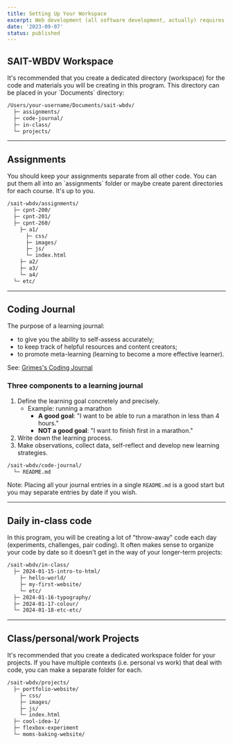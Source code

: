 ```yaml
---
title: Setting Up Your Workspace
excerpt: Web development (all software development, actually) requires you to work with a lot of files. In this program, we don't prescribe (i.e. tell you how to do it) how you should organize your files and projects but here we list some tips and best practices.
date: '2023-09-07'
status: published
---
```


<h2>SAIT-WBDV Workspace</h2>
It's recommended that you create a dedicated directory (workspace) for the code and materials you will be creating in this program. This directory can be placed in your `Documents` directory:

```html
/Users/your-username/Documents/sait-wbdv/
  ├─ assignments/
  ├─ code-journal/
  ├─ in-class/
  └─ projects/
```

---

<h2>Assignments</h2>
You should keep your assignments separate from all other code. You can put them all into an `assignments` folder or maybe create parent directories for each course. It's up to you.

```html
/sait-wbdv/assignments/
  ├─ cpnt-200/
  ├─ cpnt-201/
  ├─ cpnt-260/
    ├─ a1/
      ├─ css/
      ├─ images/
      ├─ js/
      └─ index.html
    ├─ a2/
    ├─ a3/
    └─ a4/
  └─ etc/
```

---

<h2>Coding Journal</h2>

The purpose of a learning journal: 
- to give you the ability to self-assess accurately;
- to keep track of helpful resources and content creators;
- to promote meta-learning (learning to become a more effective learner).

See: [Grimes's Coding Journal](https://acidtone.github.io/code-journal/)

### Three components to a learning journal
1. Define the learning goal concretely and precisely.
    - Example: running a marathon
        - **A good goal**: "I want to be able to run a marathon in less than 4 hours."
        - **NOT a good goal**: "I want to finish first in a marathon."
2. Write down the learning process.
3. Make observations, collect data, self-reflect and develop new learning strategies.


```html
/sait-wbdv/code-journal/
  └─ README.md
```

Note: Placing all your journal entries in a single `README.md` is a good start but you may separate entries by date if you wish.

---

<h2>Daily in-class code</h2>

In this program, you will be creating a lot of "throw-away" code each day (experiments, challenges, pair coding). It often makes sense to organize your code by date so it doesn't get in the way of your longer-term projects:

```html
/sait-wbdv/in-class/
  ├─ 2024-01-15-intro-to-html/
    ├─ hello-world/
    ├─ my-first-website/
    └─ etc/
  ├─ 2024-01-16-typography/
  ├─ 2024-01-17-colour/
  └─ 2024-01-18-etc-etc/
```

---

<h2>Class/personal/work Projects</h2>
It's recommended that you create a dedicated workspace folder for your projects. If you have multiple contexts (i.e. personal vs work) that deal with code, you can make a separate folder for each.

```html
/sait-wbdv/projects/
  ├─ portfolio-website/
    ├─ css/
    ├─ images/
    ├─ js/
    └─ index.html
  ├─ cool-idea-1/
  ├─ flexbox-experiment
  └─ moms-baking-website/
```

